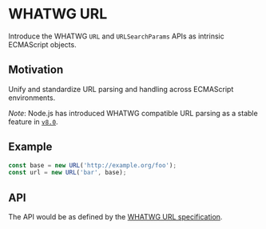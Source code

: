 # WHATWG URL

Introduce the WHATWG `URL` and `URLSearchParams` APIs as intrinsic ECMAScript
objects.

## Motivation

Unify and standardize URL parsing and handling across ECMAScript environments.

*Note*: Node.js has introduced WHATWG compatible URL parsing as a stable feature in [`v8.0`](https://github.com/nodejs/node/blob/master/doc/changelogs/CHANGELOG_V8.md#8.0.0).

## Example

```js
const base = new URL('http://example.org/foo');
const url = new URL('bar', base);
```

## API

The API would be as defined by the
[WHATWG URL specification](https://url.spec.whatwg.org/#api).
